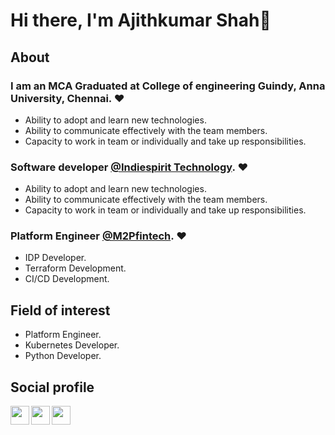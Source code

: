 # Hi there, I'm Ajithkumar Shah👋

## About

### I am an MCA Graduated at College of engineering Guindy, Anna University, Chennai. :heart:
- Ability to adopt and learn new technologies.
- Ability to communicate effectively with the team members.
- Capacity to work in team or individually and take up responsibilities.


### Software developer [@Indiespirit Technology](https://m2pfintech.com/). :heart:
- Ability to adopt and learn new technologies.
- Ability to communicate effectively with the team members.
- Capacity to work in team or individually and take up responsibilities.


### Platform Engineer [@M2Pfintech](https://www.m2pfintech.in). :heart:
- IDP Developer.
- Terraform Development.
- CI/CD Development.


## Field of interest
- Platform Engineer.
- Kubernetes Developer.
- Python Developer.

## Social profile

[<img align="left" width="30px" src="https://upload.wikimedia.org/wikipedia/commons/thumb/4/40/HackerRank_Icon-1000px.png/240px-HackerRank_Icon-1000px.png" />][hackerrank]


[<img align="left" width="30px" src="https://cdn-icons-png.flaticon.com/512/174/174857.png" />][linkedin]


[<img align="left" width="30px" src="https://upload.wikimedia.org/wikipedia/commons/thumb/e/e7/Instagram_logo_2016.svg/768px-Instagram_logo_2016.svg.png" />][instagram]










[linkedin]: https://www.linkedin.com/in/ajithkumar-shah-j-k-9a5788182/
[instagram]: https://www.instagram.com/ajith._.shah/
[hackerrank]: https://www.hackerrank.com/ajithkumarshah16
